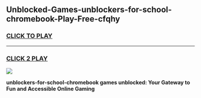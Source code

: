 
## Unblocked-Games-unblockers-for-school-chromebook-Play-Free-cfqhy
<h3>
<a href="https://premium76.site?title=unblockers-for-school-chromebook&ref=18A1">CLICK TO PLAY</a></h3>
<hr>

<h3>
<a href="https://premium76.site?title=unblockers-for-school-chromebook&ref=18A1">CLICK 2 PLAY</a>
  
</h3>

<a href="https://premium76.site?title=unblockers-for-school-chromebook&ref=18A1"><img src="https://clearcache.store/games.png"></a>


**unblockers-for-school-chromebook games unblocked: Your Gateway to Fun and Accessible Online Gaming**
